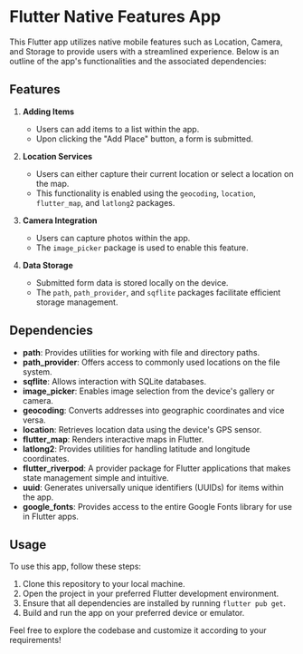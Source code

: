 # Flutter Native Features App

This Flutter app utilizes native mobile features such as Location, Camera, and Storage to provide users with a streamlined experience. Below is an outline of the app's functionalities and the associated dependencies:

## Features

1. **Adding Items**
   - Users can add items to a list within the app.
   - Upon clicking the "Add Place" button, a form is submitted.

2. **Location Services**
   - Users can either capture their current location or select a location on the map.
   - This functionality is enabled using the `geocoding`, `location`, `flutter_map`, and `latlong2` packages.

3. **Camera Integration**
   - Users can capture photos within the app.
   - The `image_picker` package is used to enable this feature.

4. **Data Storage**
   - Submitted form data is stored locally on the device.
   - The `path`, `path_provider`, and `sqflite` packages facilitate efficient storage management.

## Dependencies

- **path**: Provides utilities for working with file and directory paths.
- **path_provider**: Offers access to commonly used locations on the file system.
- **sqflite**: Allows interaction with SQLite databases.
- **image_picker**: Enables image selection from the device's gallery or camera.
- **geocoding**: Converts addresses into geographic coordinates and vice versa.
- **location**: Retrieves location data using the device's GPS sensor.
- **flutter_map**: Renders interactive maps in Flutter.
- **latlong2**: Provides utilities for handling latitude and longitude coordinates.
- **flutter_riverpod**: A provider package for Flutter applications that makes state management simple and intuitive.
- **uuid**: Generates universally unique identifiers (UUIDs) for items within the app.
- **google_fonts**: Provides access to the entire Google Fonts library for use in Flutter apps.


## Usage

To use this app, follow these steps:

1. Clone this repository to your local machine.
2. Open the project in your preferred Flutter development environment.
3. Ensure that all dependencies are installed by running `flutter pub get`.
4. Build and run the app on your preferred device or emulator.

Feel free to explore the codebase and customize it according to your requirements!
